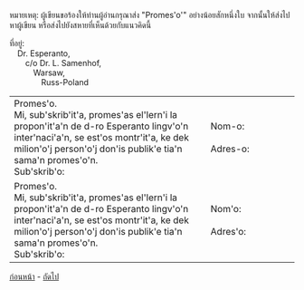 <link href="markdown.css" rel="stylesheet">

หมายเหตุ: ผู้เขียนขอร้องให้ท่านผู้อ่านกรุณาส่ง "Promes'o'" อย่างน้อยสักหนึ่งใบ จากนั้นให้ส่งไปหาผู้เขียน หรือส่งไปยังสหายที่เห็นด้วยกับแนวคิดนี้

ที่อยู่:<br>
&emsp;Dr. Esperanto, <br>
&emsp;&emsp;c/o Dr. L. Samenhof,<br>
&emsp;&emsp;&emsp;Warsaw,<br>
&emsp;&emsp;&emsp;&emsp;Russ-Poland

||   |
|---|---|
|  Promes'o.<br> Mi, sub'skrib'it'a, promes'as el'lern'i la propon'it'a'n de d-ro Esperanto lingv'o'n inter'naci'a'n, se est'os montr'it'a, ke dek milion'o'j person'o'j don'is publik'e tia'n sama'n promes'o'n. <br>    Sub'skrib'o:  |  Nom-o:<br>        Adres-o:|
|  Promes'o.<br> Mi, sub'skrib'it'a, promes'as el'lern'i la propon'it'a'n de d-ro Esperanto lingv'o'n inter'naci'a'n, se est'os montr'it'a, ke dek milion'o'j person'o'j don'is publik'e tia'n sama'n promes'o'n. <br>    Sub'skrib'o:  | Nom'o:<br>        Adres'o:|

[ก่อนหน้า](./7.md) - [ถัดไป](./9.md)
